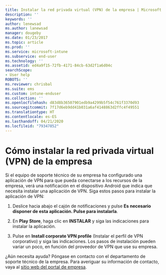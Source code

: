 ```yaml
---
title: Instalar la red privada virtual (VPN) de la empresa | Microsoft Docs
description: ''
keywords: ''
author: lenewsad
ms.author: lanewsad
manager: dougeby
ms.date: 01/23/2017
ms.topic: article
ms.prod: ''
ms.service: microsoft-intune
ms.subservice: end-user
ms.technology: ''
ms.assetid: ed4a9f15-72fb-4171-84cb-63d2f1a6d04c
searchScope:
- User help
ROBOTS: ''
ms.reviewer: chrisbal
ms.suite: ems
ms.custom: intune-enduser
ms.collection: ''
ms.openlocfilehash: d83d8b36507901edb9a4299b5f54c761f3370d93
ms.sourcegitcommit: 7f17d6eb9dd41b031a6af4148863d2ffc4f49551
ms.translationtype: HT
ms.contentlocale: es-ES
ms.lasthandoff: 04/21/2020
ms.locfileid: "79347852"
---
```

# <a name="how-to-install-your-companys-virtual-private-network-vpn"></a>Cómo instalar la red privada virtual (VPN) de la empresa

Si el equipo de soporte técnico de su empresa ha configurado una aplicación de VPN para que pueda conectarse a los recursos de la empresa, verá una notificación en el dispositivo Android que indica que necesita instalar una aplicación de VPN. Siga estos pasos para instalar la aplicación de VPN:

1. Deslice hacia abajo el cajón de notificaciones y pulse **Es necesario disponer de esta aplicación. Pulse para instalarla**.

2. En **Play Store**, haga clic en **INSTALAR** y siga las indicaciones para instalar la aplicación.

3. Pulse en **Install corporate VPN profile** (Instalar el perfil de VPN corporativo) y siga las indicaciones. Los pasos de instalación pueden variar un poco, en función del proveedor de VPN que use su empresa.


¿Aún necesita ayuda? Póngase en contacto con el departamento de soporte técnico de la empresa. Para averiguar su información de contacto, vaya al [sitio web del portal de empresa](https://go.microsoft.com/fwlink/?linkid=2010980).

